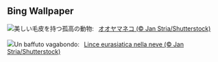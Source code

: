 ## Bing Wallpaper
![](https://www.bing.com/th?id=OHR.LynxSnow_JA-JP2676099304_UHD.jpg&w=1000)美しい毛皮を持つ孤高の動物:&nbsp;&ensp;[オオヤマネコ (© Jan Stria/Shutterstock)](https://www.bing.com/th?id=OHR.LynxSnow_JA-JP2676099304_UHD.jpg)
<br><br/>
![](https://www.bing.com/th?id=OHR.LynxSnow_IT-IT4529092262_UHD.jpg&w=1000)Un baffuto vagabondo:&nbsp;&ensp;[Lince eurasiatica nella neve (© Jan Stria/Shutterstock)](https://www.bing.com/th?id=OHR.LynxSnow_IT-IT4529092262_UHD.jpg)
<br><br/>
